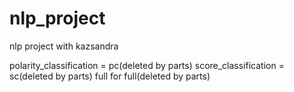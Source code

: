 # nlp_project
nlp project with kazsandra 

polarity_classification = pc(deleted by parts)
score_classification = sc(deleted by parts)
full for full(deleted by parts)
